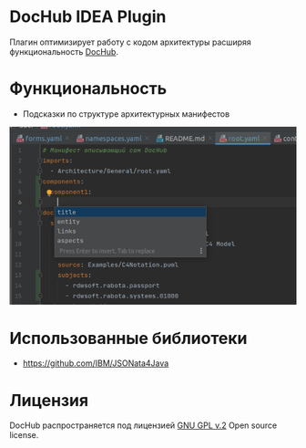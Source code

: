 # DocHub IDEA Plugin

Плагин оптимизирует работу с кодом архитектуры расширяя функциональность 
[DocHub](https://github.com/RabotaRu/DocHub/tree/archops-conception-v2).

# Функциональность

* Подсказки по структуре архитектурных манифестов

![Инкрементальное развитие архитектуры](images/completion.png)

# Использованные библиотеки
* https://github.com/IBM/JSONata4Java

# Лицензия
DocHub распространяется под лицензией
[GNU GPL v.2](http://www.gnu.org/licenses/old-licenses/gpl-2.0.html)
Open source license.
